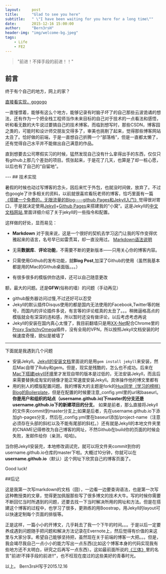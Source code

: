 ```yaml
---
layout:     post
title:      "Glad to see you here"
subtitle:   " \"I have been waiting for you here for a long time\""
date:       2015-12-16 15:00:00
author:     "Bern3rsH"
header-img: "img/welcome-bg.jpeg"
tags:
    - Life 
    - FE2
---
```




> "前进！不择手段的前进！！"

## 前言

终于有个自己的地方，网上的家？

[直接看实现，gogogo](#build)

一直憧憬着，能够有这么个地方，能够记录有时脑子坏了的自己那些云波诡谲的想法，还有作为一个把全栈工程师当作未来目标的自己对于技术的一点看法和感悟，听和看无数的大牛说过要搞自己的技术博客。而临到想写时，那些CSDN，博客园之类的，可能时和设计师交朋友交得多了，审美也挑剔了起来，觉得那些博客网站太丑了。恰好做的前端，于是一直想自己折腾一个“部落格”，但是一直都太懒了，还有觉得自己水平并不能做出自己满意的作品。

直到想要去公司寒假实习的时候，猛然发现自己没有什么拿得出手的东西，仅仅只有github上那几个差劲的项目。慌张起来，于是花了几天，也算是了却一桩心愿，以后也有了自己的“自留地”。

<p id = "build"></p>
---
## 技术实现

暑假的时候也动过写博客的念头，因后来忙于外包，也就没时间做，放弃了。不过也google了许多相关的资料，以前就很喜欢看阮老师的博客，恰巧里面有一篇[《搭建一个免费的，无限流量的Blog----github Pages和Jekyll入门》](http://www.ruanyifeng.com/blog/2012/08/blogging_with_jekyll.html)觉得很对胃口，于是就决定使用[Jekyll](http://jekyllrb.com/)+[Github Pages](https://pages.github.com/)来搭建我的“小窝”。这是Jekyll的[中文文档网站](http://jekyllcn.com/),里面详细介绍了关于jekyll的一些指令和配置。

这样做的好处，显而易见：

* **Markdown** 对于我来说，这是一个很好的契机去学习这门让我的写作变得优雅起来的语言，名号早已如雷贯耳，却一直没用过。
[Markdown语法说明](http://wowubuntu.com/markdown/)

* 无需**数据库**、**评论功能**，不需要不断的更新版本——只用关心你的博客内容。
* 只需使用Github的发布功能，就**Blog Post**,加深了Github的使用（虽然我基本都是用的Mac的Github桌面版。。。）
* 有很多很多的模版供你选择，还可以自己随意更改

额，最大的问题。还是**GFW**(俗称的墙）的问题（手动再见）

* github服务器访问过慢,不过还好可以忍受
* Jekyll的默认插件Disqus使用的都是国内无法使用的Facebook,Twitter等的帐号，而国内的评论插件多说，有言等的评论框真的太丑了。。。稍微逼格高点的模版就会有深深的违和感，所以暂时还没有做评论，以后考虑考虑再说
* Jekyll的安装在国内真心太慢了，我目前翻墙只是用[XX-Net](https://github.com/XX-net/XX-Net)配合Chrome里的[Proxy SwitchyOmega](https://chrome.google.com/webstore/detail/proxy-switchyomega/padekgcemlokbadohgkifijomclgjgif?utm_source=chrome-ntp-icon)插件，没有全局的VPN，所以按照Jekyll文档安装的时候速度奇慢，貌似是被墙了

---

下面就是我遇到几个问题

* 安装Jekyll。[Jekyll的安装文档](http://jekyll.bootcss.com/docs/installation/)里面说的是用`gem install jekyll`来安装，然后Mac自带了Ruby和gem。但是，现实是残酷的，怎么也不成功。后来在[Mac下搭建jekyll环境](http://www.cnblogs.com/kaiye/archive/2013/04/24/3039345.html)里才发现自带的版本是过低的，无法安装Jekyll，而且后来需要替换成淘宝的镜像才能正常速度安装Jekyll。具体操作他的博文里都有
* 用的别人的模版配置问题。我的博客大的主题是fork的[Hux同学（学习的榜样）Blog的Boilerplate](https://github.com/Huxpro/huxblog-boilerplate)，但是在配置的时候要注意\_config.yml里的url和baseurl。**你是用户和组织的站点（username.github.io)下master的分支还是username.github.io下的新建项目的分支**。 如果是前者，那么直接将Jekyll的文件夹commit到master分支上;如果是后者，先在username.github.io下添加gh-pages分支，然后在\_config.yml里在baseurl添加/project-name（注意必须存在头部的斜杠以及不能有尾部的斜杠。）还有就是Jekyll的本地文件夹里的CNAME记得修改为自己博客的网址，不然Github在build你的页面的时候会失败，发邮件给你（亲测，哈哈)。

当你把Jekyll安装完，本地修改调试完，就可以将文件夹commit到你的username.github.io仓库的master下啦。大概过10分钟，你就可以在**username.github.io**（默认）这个网址下欣赏自己的博客页面了。

Good luck!

##后记

这是我第一次写markdown的文档（囧），一边看一边要查询语法，也是第一次写这种教授类的文章，觉得更加佩服那些写了很多博文的技术大牛。写的时候你需要不断回忆当时所遇到的问题，还要去找一下当时解决所用的网址和方法。但是在搭建这个博客的过程中，也学习了很多，更熟练的用Boostrap，用Jekyll的layout可以快速定制每个页面的排版等。

正是这样，一篇小小的开博文，几乎耗去了我一个下午的时间。。。于是以后一定要养成遇到问题随手把问题和解决方法记录在Evernote上，然后觉得有价值的来这里与大家分享。希望自己能够坚持把，虽然现在关于前端的博客一大把。。。但是，我会竭尽我自己一点小小的能力写出一点东西(比如这个博客本身的代码实现我有些地方还不太明白，研究之后再写一点东西）。这如最前面所说的[《三体》](http://book.douban.com/subject/2567698/)里的名言"前进!不择手段的前进!!"，也不枉现在度过的这些美好的青春时光。


以上。
                                                 Bern3rsH写于2015.12.16










 
